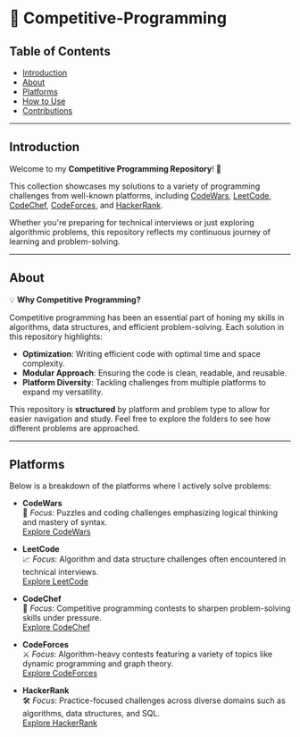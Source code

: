 # 🎯 Competitive-Programming

## Table of Contents

- [Introduction](#introduction)
- [About](#about)
- [Platforms](#platforms)
- [How to Use](#how-to-use)
- [Contributions](#contributions)

---

## Introduction

Welcome to my **Competitive Programming Repository**! 🚀

This collection showcases my solutions to a variety of programming challenges from well-known platforms, including [CodeWars](https://www.codewars.com/), [LeetCode](https://leetcode.com/), [CodeChef](https://www.codechef.com/), [CodeForces](https://codeforces.com/), and [HackerRank](https://www.hackerrank.com/).

Whether you're preparing for technical interviews or just exploring algorithmic problems, this repository reflects my continuous journey of learning and problem-solving.

---

## About

💡 **Why Competitive Programming?**

Competitive programming has been an essential part of honing my skills in algorithms, data structures, and efficient problem-solving. Each solution in this repository highlights:

- **Optimization**: Writing efficient code with optimal time and space complexity.
- **Modular Approach**: Ensuring the code is clean, readable, and reusable.
- **Platform Diversity**: Tackling challenges from multiple platforms to expand my versatility.

This repository is **structured** by platform and problem type to allow for easier navigation and study. Feel free to explore the folders to see how different problems are approached.

---

## Platforms

Below is a breakdown of the platforms where I actively solve problems:

- **CodeWars**  
  🧩 _Focus_: Puzzles and coding challenges emphasizing logical thinking and mastery of syntax.  
  [Explore CodeWars](https://www.codewars.com/)

- **LeetCode**  
  📈 _Focus_: Algorithm and data structure challenges often encountered in technical interviews.  
  [Explore LeetCode](https://leetcode.com/)

- **CodeChef**  
  🍲 _Focus_: Competitive programming contests to sharpen problem-solving skills under pressure.  
  [Explore CodeChef](https://www.codechef.com/)

- **CodeForces**  
  ⚔️ _Focus_: Algorithm-heavy contests featuring a variety of topics like dynamic programming and graph theory.  
  [Explore CodeForces](https://codeforces.com/)

- **HackerRank**  
  🛠️ _Focus_: Practice-focused challenges across diverse domains such as algorithms, data structures, and SQL.  
  [Explore HackerRank](https://www.hackerrank.com/)
